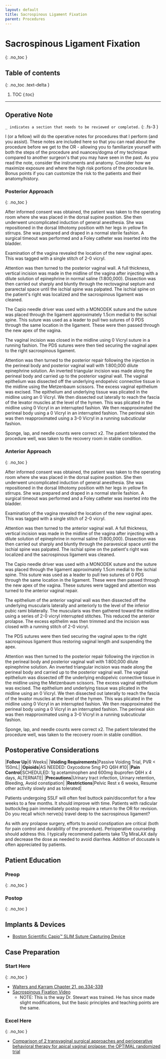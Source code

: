 ```yaml
---
layout: default
title: Sacrospinous Ligament Fixation
parent: Procedures
---
```


# Sacrospinous Ligament Fixation
{: .no_toc }

## Table of contents
{: .no_toc .text-delta }

1. TOC
{:toc}

---

## Operative Note
`_ indicates a section that needs to be reviewed or completed.`
{: .fs-3 }

I (or a fellow) will do the operative notes for procedures that I perform (and you assist). These notes are included here so that you can read about the procedure before we get to the OR - allowing you to familiarize yourself with both the steps of the procedure and nuances/dogma of my technique compared to another surgeon's that you may have seen in the past. As you read the note, consider the instruments and anatomy. Consider how we maximize exposure and where the high risk portions of the procedure lie. Bonus points if you can customize the risk to the patients and their anatomy/history.

### Posterior Approach
{: .no_toc }

After informed consent was obtained, the patient was taken to the operating room where she was placed in the dorsal supine position. She then underwent uncomplicated induction of general anesthesia. She was repositioned in the dorsal lithotomy position with her legs in yellow fin stirrups. She was prepared and draped in a normal sterile fashion. A surgical timeout was performed and a Foley catheter was inserted into the bladder. 

Examination of the vagina revealed the location of the new vaginal apex. This was tagged with a single stitch of 2-0 vicryl.

Attention was then turned to the posterior vaginal wall. A full thickness, vertical incision was made in the midline of the vagina after injecting with a dilute solution of epinephrine in normal saline (1:800,000). Dissection was then carried out sharply and bluntly through the rectovaginal septum and pararectal space until the ischial spine was palpated. The ischial spine on the patient's right was localized and the sacrospinous ligament was cleaned. 

The Capio needle driver was used with a MONODEK suture and the suture was placed through the ligament approximately 1.5cm medial to the ischial spine. This suture was used as a leader to pull two sutures of 0 PDS through the same location in the ligament. These were then passed through the new apex of the vagina. 

The vaginal incision was closed in the midline using 0 Vicryl suture in a running fashion. The PDS sutures were then tied securing the vaginal apex to the right sacrospinous ligament.

Attention was then turned to the posterior repair following the injection in the perineal body and posterior vaginal wall with 1:800,000 dilute epinephrine solution. An inverted triangular incision was made along the perineal body and carried up to the posterior vaginal wall. The vaginal epithelium was dissected off the underlying endopelvic connective tissue in the midline using the Metzenbaum scissors. The excess vaginal epithelium was excised. The epithelium and underlying tissue was plicated in the midline using an 0 Vicryl. We then dissected out laterally to reach the fascia of the levator muscles at the level of the hymen. This was plicated in the midline using 0 Vicryl in an interrupted fashion. We then reapproximated the perineal body using a 0 Vicryl in an interrupted fashion. The perineal skin was then reapproximated using a 3-0 Vicryl in a running subcuticular fashion.

Sponge, lap, and needle counts were correct x2. The patient tolerated the procedure well, was taken to the recovery room in stable condition. 

### Anterior Approach
{: .no_toc }

After informed consent was obtained, the patient was taken to the operating room where she was placed in the dorsal supine position. She then underwent uncomplicated induction of general anesthesia. She was repositioned in the dorsal lithotomy position with her legs in yellow fin stirrups. She was prepared and draped in a normal sterile fashion. A surgical timeout was performed and a Foley catheter was inserted into the bladder. 

Examination of the vagina revealed the location of the new vaginal apex. This was tagged with a single stitch of 2-0 vicryl.

Attention was then turned to the anterior vaginal wall. A full thickness, vertical incision was made in the midline of the vagina after injecting with a dilute solution of epinephrine in normal saline (1:800,000). Dissection was then carried out sharply and bluntly through the paravesical space until the ischial spine was palpated. The ischial spine on the patient's right was localized and the sacrospinous ligament was cleaned. 

The Capio needle driver was used with a MONODEK suture and the suture was placed through the ligament approximately 1.5cm medial to the ischial spine. This suture was used as a leader to pull two sutures of 0 PDS through the same location in the ligament. These were then passed through the new apex of the vagina. These sutures were tagged and attention was turned to the anterior vaginal repair.

The epithelium of the anterior vaginal wall was then dissected off the underlying muscularis laterally and anteriorly to the level of the inferior pubic rami bilaterally. The muscularis was then gathered toward the midline using a series of 2-0 vicryl interrupted stitches. This reduced the anterior prolapse. The excess epithelim was then trimmed and the incision was closed with a running stitch of 2-0 vicryl.

The PDS sutures were then tied securing the vaginal apex to the right sacrospinous ligament thus restoring vaginal length and suspending the apex.

Attention was then turned to the posterior repair following the injection in the perineal body and posterior vaginal wall with 1:800,000 dilute epinephrine solution. An inverted triangular incision was made along the perineal body and carried up to the posterior vaginal wall. The vaginal epithelium was dissected off the underlying endopelvic connective tissue in the midline using the Metzenbaum scissors. The excess vaginal epithelium was excised. The epithelium and underlying tissue was plicated in the midline using an 0 Vicryl. We then dissected out laterally to reach the fascia of the levator muscles at the level of the hymen. This was plicated in the midline using 0 Vicryl in an interrupted fashion. We then reapproximated the perineal body using a 0 Vicryl in an interrupted fashion. The perineal skin was then reapproximated using a 3-0 Vicryl in a running subcuticular fashion.

Sponge, lap, and needle counts were correct x2. The patient tolerated the procedure well, was taken to the recovery room in stable condition. 

## Postoperative Considerations
|**Follow Up**|6 Weeks|
|**Voiding Requirements**|Passive Voiding Trial, PVR < 150mL|
|**Opioids**|AS NEEDED: Oxycodone 5mg PO Q6H #10|
|**Pain Control**|SCHEDULED: 1g acetaminophen and 600mg ibuprofen Q6H x 4 days, ALTERNATE|
|**Precautions**|Urinary tract infection, Urinary retention, Bleeding, Avoid constipation|
|**Restrictions**|Pelvic Rest x 6 weeks, Resume other activity slowly and as tolerated|

Patients undergoing SSLF will often feel buttock pain/discomfort for a few weeks to a few months. It should improve with time. Patients with radicular buttock/leg pain immediately postop require a return to the OR for revision. Do you recall which nerve(s) travel deep to the sacrospinous ligament?

As with any prolapse surgery, efforts to avoid constipation are critical (both for pain control and durability of the procedure). Perioperative counseling should address this. I typically recommend patients take 17g MiraLAX daily and decrease the dose as needed to avoid diarrhea. Addition of docusate is often appreciated by patients.


## Patient Education
### Preop
{: .no_toc }

### Postop
{: .no_toc }

## Implants &amp; Devices
* [Boston Scientific Capio&trade; SLIM Suture Capturing Device](https://www.bostonscientific.com/en-US/products/pelvic-floor-reconstruction/capio-slim.html)

## Case Preparation
### Start Here
{: .no_toc }
* [Walters and Karram Chapter 21, pp.334-339](https://www-clinicalkey-com.proxy.ulib.uits.iu.edu/#!/content/book/3-s2.0-B9780323697835000309)
* [Sacrospinous Fixation Video](https://youtu.be/qEVRtaIfyqU)
    * NOTE: This is the way Dr. Stewart was trained. He has since made slight modifications, but the basic principles and teaching points are the same.
	
### Excel Here
{: .no_toc }
* [Comparison of 2 transvaginal surgical approaches and perioperative behavioral therapy for apical vaginal prolapse: the OPTIMAL randomized trial](https://www.ncbi.nlm.nih.gov/pmc/articles/pmid/24618964/)